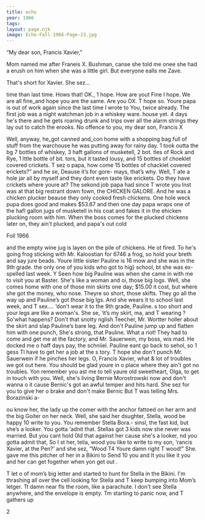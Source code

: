 ```yaml
---
title: echo
year: 1966
tags:
layout: page.njk
image: Echo-Fall-1966-Page-23.jpg
---
```

“My dear son, Francis Xavier,”

Mom named me after Franeis X. Bushman,
canse she told me onee she had a erush on him when
she was a little girl. But everyone ealls me Zave.

That's short for Xavier. She sez...

time than last time. Hows that! OK., 1
hope. How are yout Fine I hope. We are
all fine_and hope you are the same. Are
you OX. T hope so. Youre papa is out of
work again since the last time I wrote to
You, twice already. The first job was a
night watchman job in a whiskey ware.
house yet. 4 days he's there and he gets
roaring drunk and trips over all the alarm
strings they lay out to catch the erooks. No
offence to you, my dear son, Francis X

Well, anyway, he_got canned and_con
home with a shopping bag full of stuff from
the warchouse he was putting away for
rainy day. 1 took outta the bg 7 bottles of
whiskey, 3 haft gallons of musketell, 2 bot.
tles of Rock and Rye, 1 lttle bottle of bit.
tors, but it tasted lousy, and 15 bottles of
choeklet covered crickets. T sez o papa,
how come 15 bottles of chacklet covered
erickets?” and he se, Deause it’s for gore-
mays, that’s why. Well, T ate a hole jar all
by myself and they dont even taste like
erickets. Do they have crickets where youre
at? The sekond job papa had since T wrote
you lnst was at that big restrant down
fown, the CHICKEN GALORE. And he
was a chicken plucker beause they only
cooked fresh chickens. One hole weck pupa
does good and makes $53.67 and then one
day papa wraps one of the hafl gallon jugs
of musketell in his coat and fakes it in the
ehicken plucking room with him. When the
boss comes for the plucked chickens Iater
on, they ain't plucked, and papa's out cold

Foll 1966

and the empty wine jug is layen on
the pile of chickens. He ot fired. To
he's going frog sticking with Mr. Kaloostian
for 6746 a frog, so hold your breth and say
jure beads. Youre little sister Pauline is
16 mow and she was in the 9th grade.
the only one of you kids who got to hig}
school, bt she was ex-spelled last week. Y
Seen how big Pauline was when she came in
with me to visit you at Baster. She's like a
woman and oi, those big logs. Well, she
comes home with one of those min skirts
one day; $15.00 it cost, but where she got
the money, who nose. Theyre so short, those
skifts. They go all the way up and
Pauline’s got those big lgs. And she wears
it to school last week, and T sex.... ‘don’t
wear it to the 9th grade, Pauline. s too
short and your legs are like a woman's.
She se, ‘it’s my skirt, ma, and T wearing
? So'what happens? Don't that snotty
nglish Teecher, Mr. Wortter holler about
the skirt and slap Pauline’s bare leg. And
don't Pauline jump up and flatten him with
one punch, She's strong, that Pauline. What
a riot! They had to come and get me at the
factory, and Mr. Sauerwein, my boss, wis
mad. He docked me o haff days pay, the
schniiel. Pauline eant go back to sehol, so
1 gess Tl have to get her a job at the s
tory. T hope she don't punch Mr. Sauerwein
if he pinches her legs. O, Francis Xavier,
what & lot of troubles we got out here. You
should be glad youre in o place where they
ain't got no troubles. Yon remember you
ast me to tell yaure old sweetheart, Olga, to
get in touch with you. Well, she's living
Bernie Morostrowski now and don't
wanna o it cause Bernic's got an awful
temper and hits hard. She sez for you to
give her o brake and don't make Bernic
But T was telling Mrs. Borazinski a-

ou know her, the lady up the
comer with the anchor fattoed on her arm
and the big Goiter on her neck. Well, she
said her dsughter, Stella, wood be happy
10 write to you. You remember Stella Bora.-
sinsl, the fast kid, but she’s a looker. You
gotta ‘adnit that. Stellas got 3 kids now
she never was married. But you cant hold
0ld that against her cause she's a looker,
nd you gotta admit that, So I st her,
telia, wood you like to write to my son,
‘rancis Xavier, at the Pen?’ and she sez,
“Wood T4 Youre damn right T wood!” She.
gave me this pitcher of her in a Bikini to
Send 10 you and It you like it you and her
can get fogether when yon get out .

T let o of mom’s big letter and started to hunt for
Stella in the Bikini. I'm thrashing all over the cell
looking for Stella and T keep bumping into Mom’s
letger. Tt damn near fls the room, like a parachute.
I don't see Stella anywhere, and the envelope is
empty. Tm starting to panic now, and T gathers up

2

